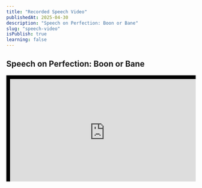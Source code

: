 ```yaml
---
title: "Recorded Speech Video"
publishedAt: 2025-04-30
description: "Speech on Perfection: Boon or Bane"
slug: "speech-video"
isPublish: true
learning: false
---
```


## Speech on Perfection: Boon or Bane

<div className="view-files" style="position: relative; padding-bottom: 56.25%; height: 0; overflow: hidden; max-width: 100%; background: #000;">
    <iframe style="position: absolute; top: 0; left: 0; width: 100%; height: 100%; padding: 10px;" 
        src="https://www.youtube.com/embed/hAAObgBYZ_k" 
        frameborder="0" 
        allow="accelerometer; autoplay; clipboard-write; encrypted-media; gyroscope; picture-in-picture" 
        allowfullscreen>
    </iframe>
</div>

